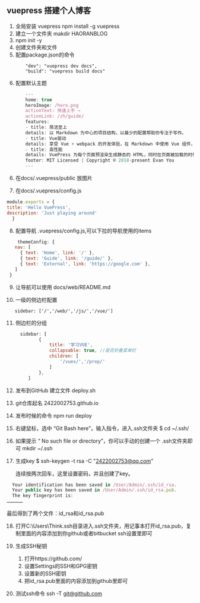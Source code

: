 ## vuepress 搭建个人博客
1. 全局安装 vuepress
 npm install -g vuepress
 2. 建立一个文件夹
 makdir HAORANBLOG
 3. npm init -y
 4. 创建文件夹和文件 
 5. 配置package.json的命令
 ```
        "dev": "vuepress dev docs",
        "build": "vuepress build docs"
 ```
 6. 配置默认主题
 ```js
        ---
        home: true
        heroImage: /hero.png
        actionText: 快速上手 →
        actionLink: /zh/guide/
        features:
        - title: 简洁至上
        details: 以 Markdown 为中心的项目结构，以最少的配置帮助你专注于写作。
        - title: Vue驱动
        details: 享受 Vue + webpack 的开发体验，在 Markdown 中使用 Vue 组件，同时可以使用 Vue 来开发自定义主题。
        - title: 高性能
        details: VuePress 为每个页面预渲染生成静态的 HTML，同时在页面被加载的时候，将作为 SPA 运行。
        footer: MIT Licensed | Copyright © 2018-present Evan You
        ---
 ```
 6.  在docs/.vuepress/public 放图片

 7.  在docs/.vuepress/config.js
  ```js
  module.exports = {
  title: 'Hello VuePress',
  description: 'Just playing around'
    }
  ```
 8. 配置导航  .vuepress/config.js,可以下拉的导航使用的items
 ```js
     themeConfig: {
    nav: [
      { text: 'Home', link: '/' },
      { text: 'Guide', link: '/guide/' },
      { text: 'External', link: 'https://google.com' },
    ]
  }
 ```
 9. 让导航可以使用
    docs/web/README.md

 10.  一级的侧边栏配置
 ```
    sidebar: ['/','/web/','/js/','/vue/']
 ```
11. 侧边栏的分组
```js
     sidebar: [
            {
                title: '学习VUE',
                collapsable: true, //是否折叠菜单栏
                children: [
                    '/vuex/','/prop/'
                ]
            },
        ]
```
12. 发布到GitHub
  建立文件 deploy.sh

13. git仓库起名
  2422002753.github.io
  
14. 发布时候的命令
    npm run deploy

15. 右键鼠标，选中 “Git Bash here”，输入指令，进入.ssh文件夹
  $ cd ~/.ssh/

16. 如果提示 “ No such file or directory”，你可以手动的创建一个 .ssh文件夹即可
  mkdir ~/.ssh

17. 生成key
    $ ssh-keygen -t rsa -C "2422002753@qq.com"

    连续按两次回车，这里设置密码，并且创建了key。
  ```js
    Your identification has been saved in /User/Admin/.ssh/id_rsa.
    Your public key has been saved in /User/Admin/.ssh/id_rsa.pub.
    The key fingerprint is:
  ………………
  ```
  最后得到了两个文件：id_rsa和id_rsa.pub

18. 打开C:\Users\Think\.ssh目录进入.ssh文件夹，用记事本打开id_rsa.pub，复制里面的内容添加到你github或者bitbucket ssh设置里即可
      
19. 生成SSH秘钥
     1. 打开https://github.com/ 
     2. 设置Settings的SSH和GPG密钥
     3. 设置新的SSH密钥
     4. 把id_rsa.pub里面的内容添加到github里即可

20.  测试ssh命令
  ssh -T git@github.com